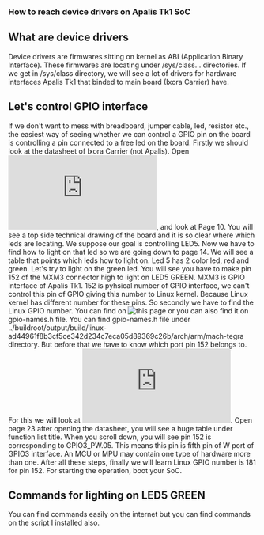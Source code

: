 ### How to reach device drivers on Apalis Tk1 SoC

## What are device drivers

   Device drivers are firmwares sitting on kernel as ABI (Application Binary Interface). These firmwares are locating under /sys/class... directories.
If we get in /sys/class directory, we will see a lot of drivers for hardware interfaces Apalis Tk1 that binded to main board (Ixora Carrier) have.

## Let's control GPIO interface

   If we don't want to mess with breadboard, jumper cable, led, resistor etc., the easiest way of seeing whether we can control a GPIO pin on the board is controlling a pin connected to a free led on the board. Firstly we should look at the datasheet of Ixora Carrier (not Apalis). Open ![datasheet of Ixora Carrier main board](https://docs.toradex.com/104004-apalis-arm-ixora-datasheet-v1-1.pdf), 
and look at Page 10. You will see a top side technical drawing of the board and it is so clear where which leds are locating. We suppose our goal is controlling LED5. Now we have to find how to light on
that led so we are going down to page 14. We will see a table that points which leds how to light on. Led 5 has 2 color led, red and green. Let's try to light on the green led. You will see you have to
make pin 152 of the MXM3 connector high to light on LED5 GREEN. MXM3 is GPIO interface of Apalis Tk1. 152 is pyhsical number of GPIO interface, we can't control this pin of GPIO giving this number to
Linux kernel. Because Linux kernel has different number for these pins. So secondly we have to find the Linux GPIO number. You can find on ![this page](https://developer.toradex.com/knowledge-base/gpio-alphanumeric-to-gpio-numeric-assignment) or you can also find it on gpio-names.h file. You can find gpio-names.h file under ../buildroot/output/build/linux-ad44961f8b3cf5ce342d234c7eca05d89369c26b/arch/arm/mach-tegra directory. But before that we have to know which port pin 152 belongs to. For this we will look at ![datasheet of Apalis Tk1](https://docs.toradex.com/103129-apalis-tk1-datasheet.pdf#page=11&zoom=100,109,160). Open page 23 after opening the datasheet, you will see a huge table under function list title. When you scroll down, you will see pin 152 is corresponding to GPIO3_PW.05. This means this pin is fifth pin of W port of GPIO3 interface. An MCU or MPU may contain one type of hardware more than one. After all these steps, finally we will learn Linux GPIO number is 181 for pin 152. For starting the operation, boot your SoC. 

## Commands for lighting on LED5 GREEN

   You can find commands easily on the internet but you can find commands on the script I installed also.

